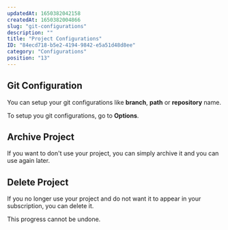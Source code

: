 ```yaml
---
updatedAt: 1650382042158
createdAt: 1650382004866
slug: "git-configurations"
description: ""
title: "Project Configurations"
ID: "84ecd718-b5e2-4194-9842-e5a51d48d8ee"
category: "Configurations"
position: "13"
---
```


## Git Configuration

You can setup your git configurations like **branch**, **path** or **repository** name.

To setup you git configurations, go to **Options**.

## Archive Project

If you want to don't use your project, you can simply archive it and you can use again later.

## Delete Project

If you no longer use your project and do not want it to appear in your subscription, you can delete it. 

<alert type="warning">

This progress cannot be undone.

</alert>